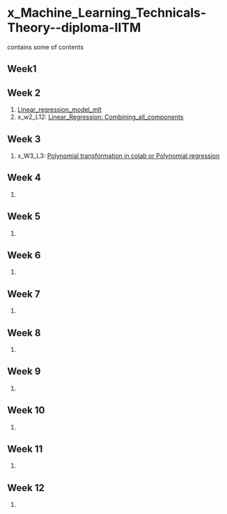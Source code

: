 # x_Machine_Learning_Technicals-Theory--diploma-IITM
contains some of contents 


## Week1


## Week 2
1. [Linear_regression_model_mlt](https://www.kaggle.com/code/shailx/linear-regression-model)
2. x_w2_L12: [Linear_Regression: Combining_all_components](https://www.kaggle.com/shailx/linear-regression-combining-all-components/edit)

## Week 3
1. x_W3_L3: [Polynomial transformation in colab or Polynomial regression](https://www.kaggle.com/shailx/polynomial-regression/edit)



## Week 4
1. [](url)

## Week 5
1. [](url)

## Week 6
1. [](url)


## Week 7
1. [](url)


## Week 8
1. [](url)

## Week 9
1. [](url)

## Week 10
1. [](url)

## Week 11
1. [](url)

## Week 12
1. [](url)
